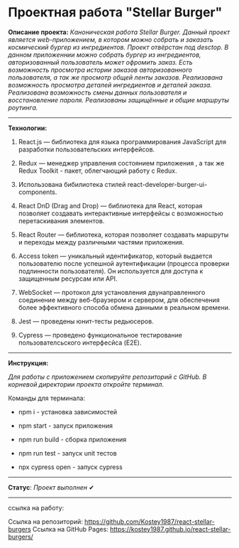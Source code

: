 #  Проектная работа "Stellar Burger"

**Описание проекта:**
_Каноническая работа Stellar Burger. Данный проект является web-приложением, в котором можно собрать и заказать космический бургер из ингредиентов. Проект отвёрстан под desctop. В данном приложеннии можно собрать бургер из ингредиентов, авторизованный пользователь может офромить заказ. Есть возможность просмотра истории заказов авторизованного пользователя, а так же просмотр общей ленты заказов. Реализована возможность просмотра деталей ингредиентов и деталей заказа. Реализована возможность смены данных пользователя и восстановление пароля. Реализованы защищённые и общие маршруты роутинга._
___

**Технологии:**

1. React.js — библиотека для языка программирования JavaScript для разработки пользовательских интерфейсов.

2. Redux — менеджер управления состоянием приложения , а так же Redux Toolkit - пакет, облегчающий работу с Redux.

3. Использована бибилиотека стилей react-developer-burger-ui-components.

4. React DnD (Drag and Drop) — библиотека для React, которая позволяет создавать интерактивные интерфейсы с возможностью перетаскивания элементов.

5. React Router — библиотека, которая позволяет создавать маршруты и переходы между различными частями приложения.

6. Access token — уникальный идентификатор, который выдается пользователю после успешной аутентификации (процесса проверки подлинности пользователя). Он используется для доступа к защищенным ресурсам или API.

7. WebSocket — протокол для установления двунаправленного соединение между веб-браузером и сервером, для обеспечения более эффективного способа обмена данными в реальном времени.

8. Jest — проведены юнит-тесты редьюсеров.

9. Cypress — проведено функциональное тестирование пользователсьского интерфесйса (E2E).
___

**Инструкция:**


_Для работы с приложением скопируйте репозиторий с GitHub. В корневой директории проекта откройте терминал._


Команды для терминала:
- npm i - установка зависимостей

- npm start - запуск приложения

- npm run build - сборка приложения

- npm run test - запуск unit тестов

- npx cypress open - запуск cypress

___

**Статус**: *Проект выполнен* &#10004;
___

ссылка на работу:

Ссылка на репозиторий: https://github.com/Kostey1987/react-stellar-burgers
Ссылка на GitHub Pages: https://kostey1987.github.io/react-stellar-burgers/


